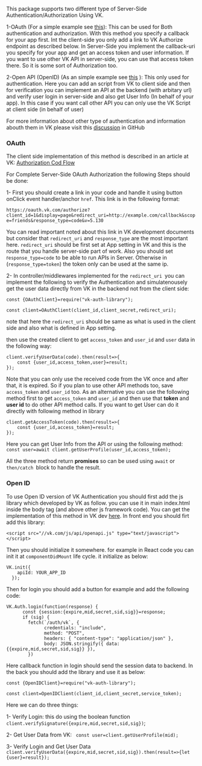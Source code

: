 This package supports two different type of Server-Side Authentication/Authorization Using VK.

1-OAuth (For a simple example see [this](https://github.com/abdollahkahne/vk-oauth-sample)): This can be used for Both authentication and authorization. With this method you specify a callback for your app first. Int the client-side you only add a link to VK Authorize endpoint as described below. In Server-Side you implement the callback-uri you specify for your app and get an access token and user information. If you want to use other VK API in server-side, you can use that access token there. So it is some sort of Authorization too.

2-Open API (OpenID) (As an simple example see [this](https://github.com/abdollahkahne/vk-openapi-sample) ): This only used for authentication. Here you can add an script from VK to client side and then for verification you can implement an API at the backend (with arbitary url) and verify user login in server-side and also get User Info (In behalf of your app). In this case if you want call other API you can only use the VK Script at client side (in behalf of user)

For more information about other type of authentication and information abouth them in VK please visit this [discussion](https://github.com/abdollahkahne/Auth/discussions/2) in GitHub

### OAuth
The client side implementation of this method is described in an article at VK: [Authorization Cod Flow](https://vk.com/dev/authcode_flow_user)

For Complete Server-Side OAuth Authorization the following Steps should be done:

1- First you should create a link in your code and handle it using button onClick event handler/anchor `href`. This link is in the following format:

`https://oauth.vk.com/authorize?client_id=1&display=page&redirect_uri=http://example.com/callback&scope=friends&response_type=code&v=5.130`

You can read important noted about this link in VK development documents but consider that `redirect_uri` and `response_type` are the most important here. `redirect_uri` should be first set at App setting in VK and this is the route that you handle server-side part of work. Also you should set r`esponse_type=code` to be able to run APIs in Server. Otherwise in (`response_type=token`) the token only can be used at the same ip.


2- In controller/middlewares implemented for the `redirect_uri `you can implement the following to verify the Authentication and simulatenousely get the user data directly from VK in the backend not from the client side:


```
const {OAuthClient}=require("vk-auth-library");

const client=OAuthClient(client_id,client_secret,redirect_uri);
```

note that here the `redirect_uri` should be same as what is used in the client side and also what is defined in App setting.

then use the created client to get `access_token` and `user_id` and `user` data in the following way:


```
client.verifyUserData(code).then(result=>{
    const {user_id,access_token,user}=result;
});
```

 Note that you can only use the received code from the VK once and after that, it is expired.
  So if you plan to use other API methods too, save `access_token` and `user_id` too. As an alternative you can use the following method first to get `access_token` and `user_id`  and then use that **token** and **user id** to do other API method calls. If you want to get User can do it directly with following method in library

```
client.getAccessToken(code).then(result=>{
    const {user_id,access_token}=result;
});
```

Here you can get User Info from the API or using the following method:
`const user=await client.getUserProfile(user_id,access_token);`


All the three method return **promises** so can be used using `await` or `then/catch `block to handle the result.


### Open ID
To use Open ID version of VK Authentication you should first add the js library which developed by VK as follow. you can use it in main index.html  inside the body tag (and above other js framework code). You can get the implementation of this method in VK dev [here](https://vk.com/dev/openapi?f=2.1.%20Usual%20Initialization).
In front end you should firt add this library:

`<script src="//vk.com/js/api/openapi.js" type="text/javascript"></script>`

Then you should initialize it somewhere. for example in React code you can init it at `componentDidMount` life cycle. it initialize as below:

```
VK.init({
    apiId: YOUR_APP_ID
  });
```

Then for login you should add a button for example and add the following code:

```
VK.Auth.login(function(response) {
      const {session:{expire,mid,secret,sid,sig}}=response;
      if (sig) {
        fetch(`/auth/vk`, {
              credentials: "include",
              method: "POST",
              headers: { "content-type": "application/json" },
              body: JSON.stringify({ data: {{expire,mid,secret,sid,sig}} }),
        })
```

Here callback function in login should send the session data to backend.
In the back you should add the library and use it as below:


```
const {OpenIDClient}=require("vk-auth-library");

const client=OpenIDClient(client_id,client_secret,service_token);
```

Here we can do three things:

1- Verify Login: this do using the boolean function `client.verifySignature({expire,mid,secret,sid,sig})`;

2- Get User Data from VK: ` const user=client.getUserProfile(mid);`

3- Verify Login and Get User Data `client.verifyUserData({expire,mid,secret,sid,sig}).then(result=>{let {user}=result});`
